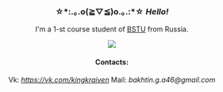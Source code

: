 <div align="center">

<h3>
☆*:.｡.o(≧▽≦)o.｡.:*☆ <i>Hello!</i>
</h3>

I'm a 1-st course student of [BSTU](https://www.tu-bryansk.ru) from Russia.

<img src="https://c.tenor.com/_h_1fcwEkHYAAAAC/studying-windy.gif">

<h4>
Contacts:
</h4>

Vk: _https://vk.com/kingkraiven_
Mail: _bakhtin.g.a46@gmail.com_

</div>
